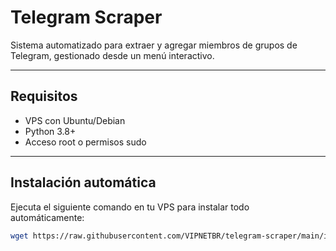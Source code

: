 # Telegram Scraper

Sistema automatizado para extraer y agregar miembros de grupos de Telegram, gestionado desde un menú interactivo.

---

## Requisitos

- VPS con Ubuntu/Debian
- Python 3.8+
- Acceso root o permisos sudo

---

## Instalación automática

Ejecuta el siguiente comando en tu VPS para instalar todo automáticamente:

```bash
wget https://raw.githubusercontent.com/VIPNETBR/telegram-scraper/main/install.sh -O install.sh && chmod +x install.sh && ./install.sh
